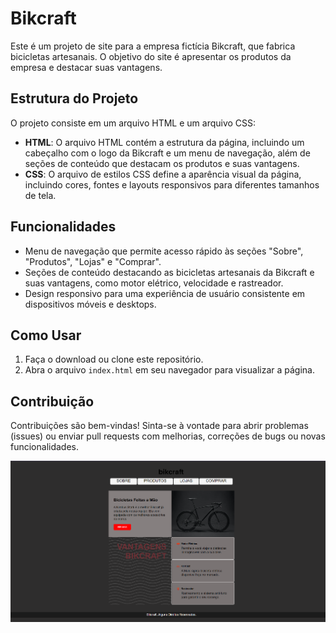 # Bikcraft

Este é um projeto de site para a empresa fictícia Bikcraft, que fabrica bicicletas artesanais. O objetivo do site é apresentar os produtos da empresa e destacar suas vantagens.

## Estrutura do Projeto

O projeto consiste em um arquivo HTML e um arquivo CSS:

- **HTML**: O arquivo HTML contém a estrutura da página, incluindo um cabeçalho com o logo da Bikcraft e um menu de navegação, além de seções de conteúdo que destacam os produtos e suas vantagens.
- **CSS**: O arquivo de estilos CSS define a aparência visual da página, incluindo cores, fontes e layouts responsivos para diferentes tamanhos de tela.

## Funcionalidades

- Menu de navegação que permite acesso rápido às seções "Sobre", "Produtos", "Lojas" e "Comprar".
- Seções de conteúdo destacando as bicicletas artesanais da Bikcraft e suas vantagens, como motor elétrico, velocidade e rastreador.
- Design responsivo para uma experiência de usuário consistente em dispositivos móveis e desktops.

## Como Usar

1. Faça o download ou clone este repositório.
2. Abra o arquivo `index.html` em seu navegador para visualizar a página.

## Contribuição

Contribuições são bem-vindas! Sinta-se à vontade para abrir problemas (issues) ou enviar pull requests com melhorias, correções de bugs ou novas funcionalidades.

<div aling="center">
  <a href="https://tbrunok.github.io/posicionamento-exercicio-bikcraft/">
    <img src="https://github.com/TbrunoK/posicionamento-exercicio-bikcraft/blob/main/assets/img/Finished.png?raw=true"/>
  </a>
</div>

